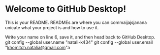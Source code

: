 # Welcome to GitHub Desktop!

This is your README. READMEs are where you can commaijajsjanana
unicate what your project is and how to use it.

Write your name on line 6, save it, and then head back to GitHub Desktop.
git config --global user.name "natali-k434"
git config --global user.email "khomitch.natalia@gmail.com"a
